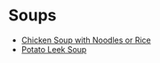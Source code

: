 # Soups
- [Chicken Soup with Noodles or Rice](../recipes/chicken_soup.md)
- [Potato Leek Soup](../recipes/potato_leek_soup.md)
